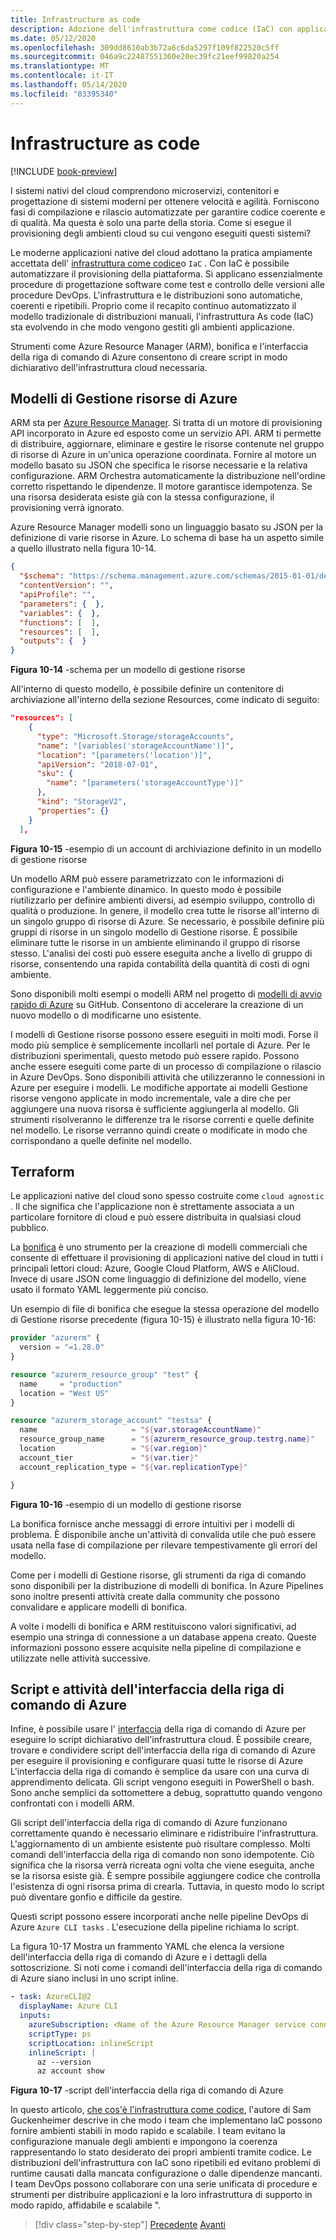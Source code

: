 ```yaml
---
title: Infrastructure as code
description: Adozione dell'infrastruttura come codice (IaC) con applicazioni native del cloud
ms.date: 05/12/2020
ms.openlocfilehash: 309dd8610ab3b72a6c6da5297f109f822520c5ff
ms.sourcegitcommit: 046a9c22487551360e20ec39fc21eef99820a254
ms.translationtype: MT
ms.contentlocale: it-IT
ms.lasthandoff: 05/14/2020
ms.locfileid: "83395340"
---
```

# <a name="infrastructure-as-code"></a>Infrastructure as code

[!INCLUDE [book-preview](../../../includes/book-preview.md)]

I sistemi nativi del cloud comprendono microservizi, contenitori e progettazione di sistemi moderni per ottenere velocità e agilità. Forniscono fasi di compilazione e rilascio automatizzate per garantire codice coerente e di qualità. Ma questa è solo una parte della storia. Come si esegue il provisioning degli ambienti cloud su cui vengono eseguiti questi sistemi?

Le moderne applicazioni native del cloud adottano la pratica ampiamente accettata dell' [infrastruttura come codice](https://docs.microsoft.com/azure/devops/learn/what-is-infrastructure-as-code)o `IaC` .  Con IaC è possibile automatizzare il provisioning della piattaforma. Si applicano essenzialmente procedure di progettazione software come test e controllo delle versioni alle procedure DevOps. L'infrastruttura e le distribuzioni sono automatiche, coerenti e ripetibili. Proprio come il recapito continuo automatizzato il modello tradizionale di distribuzioni manuali, l'infrastruttura As code (IaC) sta evolvendo in che modo vengono gestiti gli ambienti applicazione.

Strumenti come Azure Resource Manager (ARM), bonifica e l'interfaccia della riga di comando di Azure consentono di creare script in modo dichiarativo dell'infrastruttura cloud necessaria.

## <a name="azure-resource-manager-templates"></a>Modelli di Gestione risorse di Azure

ARM sta per [Azure Resource Manager](https://azure.microsoft.com/documentation/articles/resource-group-overview/). Si tratta di un motore di provisioning API incorporato in Azure ed esposto come un servizio API. ARM ti permette di distribuire, aggiornare, eliminare e gestire le risorse contenute nel gruppo di risorse di Azure in un'unica operazione coordinata. Fornire al motore un modello basato su JSON che specifica le risorse necessarie e la relativa configurazione. ARM Orchestra automaticamente la distribuzione nell'ordine corretto rispettando le dipendenze. Il motore garantisce idempotenza. Se una risorsa desiderata esiste già con la stessa configurazione, il provisioning verrà ignorato.

Azure Resource Manager modelli sono un linguaggio basato su JSON per la definizione di varie risorse in Azure. Lo schema di base ha un aspetto simile a quello illustrato nella figura 10-14.

```json
{
  "$schema": "https://schema.management.azure.com/schemas/2015-01-01/deploymentTemplate.json#",
  "contentVersion": "",
  "apiProfile": "",
  "parameters": {  },
  "variables": {  },
  "functions": [  ],
  "resources": [  ],
  "outputs": {  }
}
```

**Figura 10-14** -schema per un modello di gestione risorse

All'interno di questo modello, è possibile definire un contenitore di archiviazione all'interno della sezione Resources, come indicato di seguito:

```json
"resources": [
    {
      "type": "Microsoft.Storage/storageAccounts",
      "name": "[variables('storageAccountName')]",
      "location": "[parameters('location')]",
      "apiVersion": "2018-07-01",
      "sku": {
        "name": "[parameters('storageAccountType')]"
      },
      "kind": "StorageV2",
      "properties": {}
    }
  ],
```

**Figura 10-15** -esempio di un account di archiviazione definito in un modello di gestione risorse

Un modello ARM può essere parametrizzato con le informazioni di configurazione e l'ambiente dinamico. In questo modo è possibile riutilizzarlo per definire ambienti diversi, ad esempio sviluppo, controllo di qualità o produzione. In genere, il modello crea tutte le risorse all'interno di un singolo gruppo di risorse di Azure. Se necessario, è possibile definire più gruppi di risorse in un singolo modello di Gestione risorse. È possibile eliminare tutte le risorse in un ambiente eliminando il gruppo di risorse stesso. L'analisi dei costi può essere eseguita anche a livello di gruppo di risorse, consentendo una rapida contabilità della quantità di costi di ogni ambiente.

Sono disponibili molti esempi o modelli ARM nel progetto di [modelli di avvio rapido di Azure](https://github.com/Azure/azure-quickstart-templates) su GitHub. Consentono di accelerare la creazione di un nuovo modello o di modificarne uno esistente.

I modelli di Gestione risorse possono essere eseguiti in molti modi. Forse il modo più semplice è semplicemente incollarli nel portale di Azure. Per le distribuzioni sperimentali, questo metodo può essere rapido. Possono anche essere eseguiti come parte di un processo di compilazione o rilascio in Azure DevOps. Sono disponibili attività che utilizzeranno le connessioni in Azure per eseguire i modelli. Le modifiche apportate ai modelli Gestione risorse vengono applicate in modo incrementale, vale a dire che per aggiungere una nuova risorsa è sufficiente aggiungerla al modello. Gli strumenti risolveranno le differenze tra le risorse correnti e quelle definite nel modello. Le risorse verranno quindi create o modificate in modo che corrispondano a quelle definite nel modello.  

## <a name="terraform"></a>Terraform

Le applicazioni native del cloud sono spesso costruite come `cloud agnostic` . Il che significa che l'applicazione non è strettamente associata a un particolare fornitore di cloud e può essere distribuita in qualsiasi cloud pubblico.

La [bonifica](https://www.terraform.io/) è uno strumento per la creazione di modelli commerciali che consente di effettuare il provisioning di applicazioni native del cloud in tutti i principali lettori cloud: Azure, Google Cloud Platform, AWS e AliCloud. Invece di usare JSON come linguaggio di definizione del modello, viene usato il formato YAML leggermente più conciso.

Un esempio di file di bonifica che esegue la stessa operazione del modello di Gestione risorse precedente (figura 10-15) è illustrato nella figura 10-16:

```terraform
provider "azurerm" {
  version = "=1.28.0"
}

resource "azurerm_resource_group" "test" {
  name     = "production"
  location = "West US"
}

resource "azurerm_storage_account" "testsa" {
  name                     = "${var.storageAccountName}"
  resource_group_name      = "${azurerm_resource_group.testrg.name}"
  location                 = "${var.region}"
  account_tier             = "${var.tier}"
  account_replication_type = "${var.replicationType}"

}
```

**Figura 10-16** -esempio di un modello di gestione risorse

La bonifica fornisce anche messaggi di errore intuitivi per i modelli di problema. È disponibile anche un'attività di convalida utile che può essere usata nella fase di compilazione per rilevare tempestivamente gli errori del modello.

Come per i modelli di Gestione risorse, gli strumenti da riga di comando sono disponibili per la distribuzione di modelli di bonifica. In Azure Pipelines sono inoltre presenti attività create dalla community che possono convalidare e applicare modelli di bonifica.

A volte i modelli di bonifica e ARM restituiscono valori significativi, ad esempio una stringa di connessione a un database appena creato. Queste informazioni possono essere acquisite nella pipeline di compilazione e utilizzate nelle attività successive.

## <a name="azure-cli-scripts-and-tasks"></a>Script e attività dell'interfaccia della riga di comando di Azure

Infine, è possibile usare l' [interfaccia](https://docs.microsoft.com/cli/azure/) della riga di comando di Azure per eseguire lo script dichiarativo dell'infrastruttura cloud. È possibile creare, trovare e condividere script dell'interfaccia della riga di comando di Azure per eseguire il provisioning e configurare quasi tutte le risorse di Azure L'interfaccia della riga di comando è semplice da usare con una curva di apprendimento delicata. Gli script vengono eseguiti in PowerShell o bash. Sono anche semplici da sottomettere a debug, soprattutto quando vengono confrontati con i modelli ARM.

Gli script dell'interfaccia della riga di comando di Azure funzionano correttamente quando è necessario eliminare e ridistribuire l'infrastruttura. L'aggiornamento di un ambiente esistente può risultare complesso. Molti comandi dell'interfaccia della riga di comando non sono idempotente. Ciò significa che la risorsa verrà ricreata ogni volta che viene eseguita, anche se la risorsa esiste già. È sempre possibile aggiungere codice che controlla l'esistenza di ogni risorsa prima di crearla. Tuttavia, in questo modo lo script può diventare gonfio e difficile da gestire.

Questi script possono essere incorporati anche nelle pipeline DevOps di Azure `Azure CLI tasks` . L'esecuzione della pipeline richiama lo script.

La figura 10-17 Mostra un frammento YAML che elenca la versione dell'interfaccia della riga di comando di Azure e i dettagli della sottoscrizione. Si noti come i comandi dell'interfaccia della riga di comando di Azure siano inclusi in uno script inline.

```yaml
- task: AzureCLI@2
  displayName: Azure CLI
  inputs:
    azureSubscription: <Name of the Azure Resource Manager service connection>
    scriptType: ps
    scriptLocation: inlineScript
    inlineScript: |
      az --version
      az account show
```

**Figura 10-17** -script dell'interfaccia della riga di comando di Azure

In questo articolo, [che cos'è l'infrastruttura come codice](https://docs.microsoft.com/azure/devops/learn/what-is-infrastructure-as-code), l'autore di Sam Guckenheimer descrive in che modo i team che implementano IaC possono fornire ambienti stabili in modo rapido e scalabile. I team evitano la configurazione manuale degli ambienti e impongono la coerenza rappresentando lo stato desiderato dei propri ambienti tramite codice. Le distribuzioni dell'infrastruttura con IaC sono ripetibili ed evitano problemi di runtime causati dalla mancata configurazione o dalle dipendenze mancanti. I team DevOps possono collaborare con una serie unificata di procedure e strumenti per distribuire applicazioni e la loro infrastruttura di supporto in modo rapido, affidabile e scalabile ".

>[!div class="step-by-step"]
>[Precedente](feature-flags.md) 
> [Avanti](application-bundles.md)
